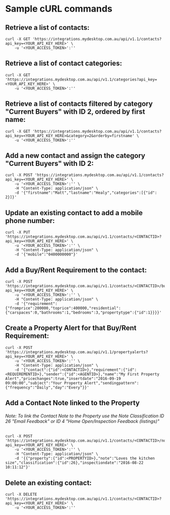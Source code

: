 # Sample cURL commands

## Retrieve a list of contacts:

```
curl -X GET 'https://integrations.mydesktop.com.au/api/v1.1/contacts?api_key=<YOUR_API_KEY_HERE>' \
    -u '<YOUR_ACCESS_TOKEN>':''
```

## Retrieve a list of contact categories:

```
curl -X GET 'https://integrations.mydesktop.com.au/api/v1.1/categories?api_key=<YOUR_API_KEY_HERE>' \
    -u '<YOUR_ACCESS_TOKEN>':''
```

## Retrieve a list of contacts filtered by category "Current Buyers" with ID 2, ordered by first name:

```
curl -X GET 'https://integrations.mydesktop.com.au/api/v1.1/contacts?api_key=<YOUR_API_KEY_HERE>&category=2&orderby=firstname' \
    -u '<YOUR_ACCESS_TOKEN>':''
```

## Add a new contact and assign the category "Current Buyers" with ID 2:

```
curl -X POST 'https://integrations.mydesktop.com.au/api/v1.1/contacts?api_key=<YOUR_API_KEY_HERE>' \
    -u '<YOUR_ACCESS_TOKEN>':'' \
    -H "Content-Type: application/json" \
    -d '{"firstname":"Matt","lastname":"Healy","categories":[{"id": 2}]}'
```

## Update an existing contact to add a mobile phone number:

```
curl -X PUT 'https://integrations.mydesktop.com.au/api/v1.1/contacts/<CONTACTID>?api_key=<YOUR_API_KEY_HERE>' \
    -u '<YOUR_ACCESS_TOKEN>':'' \
    -H "Content-Type: application/json" \
    -d '{"mobile":"0400000000"}'
```

## Add a Buy/Rent Requirement to the contact:

```
curl -X POST 'https://integrations.mydesktop.com.au/api/v1.1/contacts/<CONTACTID>/buyrent?api_key=<YOUR_API_KEY_HERE>' \
    -u '<YOUR_ACCESS_TOKEN>':'' \
    -H "Content-Type: application/json" \
    -d '{"requirement":{"fromprice":200000,"toprice":400000,"residential":{"carspaces":0,"bathrooms":1,"bedrooms":3,"propertytype":{"id":1}}}}'
```

## Create a Property Alert for that Buy/Rent Requirement:

```
curl -X POST 'https://integrations.mydesktop.com.au/api/v1.1/propertyalerts?api_key=<YOUR_API_KEY_HERE>' \
    -u '<YOUR_ACCESS_TOKEN>':'' \
    -H "Content-Type: application/json" \
    -d '{"contact":{"id":<CONTACTID>},"requirement":{"id":<REQUIREMENTID>},"sender":{"id":<AGENTID>},"name":"My First Property Alert","pricechanges":true,"insertdate":"2016-09-19 09:00:00","subject":"Your Property Alert","sendingpattern":{"frequency":"Daily","day":"Every"}}'
```

## Add a Contact Note linked to the Property
###### Note: To link the Contact Note to the Property use the Note Classification ID 26 "Email Feedback" or ID 4 "Home Open/Inspection Feedback (listings)"
```
curl -X POST 'https://integrations.mydesktop.com.au/api/v1.1/contacts/<CONTACTID>/notes?api_key=<YOUR_API_KEY_HERE>' \
    -u '<YOUR_ACCESS_TOKEN>':'' \
    -H "Content-Type: application/json" \
    -d '{{"property":{"id":<PROPERTYID>},"note":"Loves the kitchen size","classification":{"id":26},"inspectiondate":"2016-08-22 10:11:12"}'
```

## Delete an existing contact:

```
curl -X DELETE 'https://integrations.mydesktop.com.au/api/v1.1/contacts/<CONTACTID>?api_key=<YOUR_API_KEY_HERE>' \
    -u '<YOUR_ACCESS_TOKEN>':''
```
